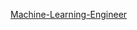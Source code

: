 


[Machine-Learning-Engineer](https://github.com/nancyalaswad90/30-Days-Of-Udacity--Machine-Learning-Engineer )
